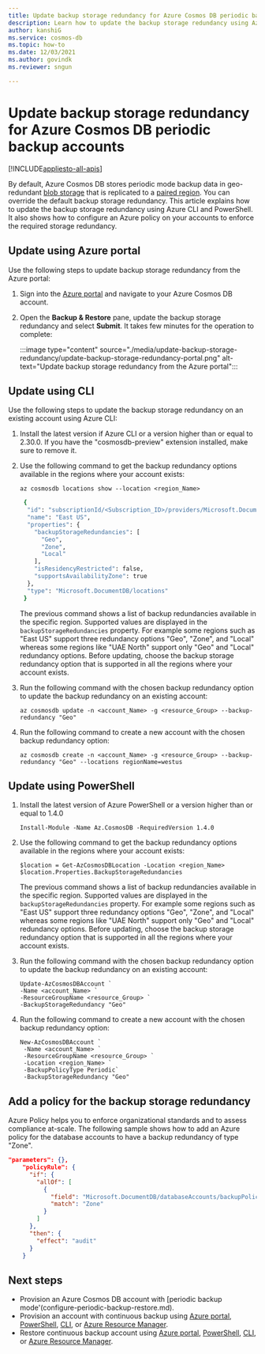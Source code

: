 ```yaml
---
title: Update backup storage redundancy for Azure Cosmos DB periodic backup accounts
description: Learn how to update the backup storage redundancy using Azure CLI, and PowerShell. You can also configure an Azure policy on your accounts to enforce the required storage redundancy.
author: kanshiG
ms.service: cosmos-db
ms.topic: how-to
ms.date: 12/03/2021
ms.author: govindk
ms.reviewer: sngun

---
```


# Update backup storage redundancy for Azure Cosmos DB periodic backup accounts
[!INCLUDE[appliesto-all-apis](includes/appliesto-all-apis.md)]

By default, Azure Cosmos DB stores periodic mode backup data in geo-redundant [blob storage](../storage/common/storage-redundancy.md) that is replicated to a [paired region](../availability-zones/cross-region-replication-azure.md). You can override the default backup storage redundancy. This article explains how to update the backup storage redundancy using Azure CLI and PowerShell. It also shows how to configure an Azure policy on your accounts to enforce the required storage redundancy.

## Update using Azure portal

Use the following steps to update backup storage redundancy from the Azure portal:

1. Sign into the [Azure portal](https://portal.azure.com/) and navigate to your Azure Cosmos DB account.

1. Open the **Backup & Restore** pane, update the backup storage redundancy and select **Submit**. It takes few minutes for the operation to complete:

   :::image type="content" source="./media/update-backup-storage-redundancy/update-backup-storage-redundancy-portal.png" alt-text="Update backup storage redundancy from the Azure portal":::

## Update using CLI

Use the following steps to update the backup storage redundancy on an existing account using Azure CLI:

1. Install the latest version if Azure CLI or a version higher than or equal to 2.30.0. If you have the "cosmosdb-preview" extension installed, make sure to remove it.

1. Use the following command to get the backup redundancy options available in the regions where your account exists:

   ```azurecli-interactive
   az cosmosdb locations show --location <region_Name>
   ```

   ```bash
    {
     "id": "subscriptionId/<Subscription_ID>/providers/Microsoft.DocumentDB/locations/eastus/",
     "name": "East US",
     "properties": {
       "backupStorageRedundancies": [
         "Geo",
         "Zone",
         "Local"
       ],
       "isResidencyRestricted": false,
       "supportsAvailabilityZone": true
     },
     "type": "Microsoft.DocumentDB/locations"
    }
   ```

   The previous command shows a list of backup redundancies available in the specific region. Supported values are displayed in the `backupStorageRedundancies` property. For example some regions such as "East US" support three redundancy options "Geo", "Zone", and "Local" whereas some regions like "UAE North" support only "Geo" and "Local" redundancy options. Before updating, choose the backup storage redundancy option that is supported in all the regions where your account exists.

1. Run the following command with the chosen backup redundancy option to update the backup redundancy on an existing account:

   ```azurecli-interactive
   az cosmosdb update -n <account_Name> -g <resource_Group> --backup-redundancy "Geo"
   ```

1. Run the following command to create a new account with the chosen backup redundancy option:

   ```azurecli-interactive
   az cosmosdb create -n <account_Name> -g <resource_Group> --backup-redundancy "Geo" --locations regionName=westus
   ```

## Update using PowerShell

1. Install the latest version of Azure PowerShell or a version higher than or equal to 1.4.0

   ```powershell-interactive
   Install-Module -Name Az.CosmosDB -RequiredVersion 1.4.0
   ```

1. Use the following command to get the backup redundancy options available in the regions where your account exists:

   ```powershell-interactive
   $location = Get-AzCosmosDBLocation -Location <region_Name>
   $location.Properties.BackupStorageRedundancies
   ```

   The previous command shows a list of backup redundancies available in the specific region. Supported values are displayed in the `backupStorageRedundancies` property. For example some regions such as "East US" support three redundancy options "Geo", "Zone", and "Local" whereas some regions like "UAE North" support only "Geo" and "Local" redundancy options. Before updating, choose the backup storage redundancy option that is supported in all the regions where your account exists.

1. Run the following command with the chosen backup redundancy option to update the backup redundancy on an existing account:

   ```powershell-interactive
   Update-AzCosmosDBAccount `
   -Name <account_Name> `
   -ResourceGroupName <resource_Group> `
   -BackupStorageRedundancy "Geo"
   ```

1. Run the following command to create a new account with the chosen backup redundancy option:

   ```powershell-interactive
   New-AzCosmosDBAccount `
    -Name <account_Name> `
    -ResourceGroupName <resource_Group> `
    -Location <region_Name> `
    -BackupPolicyType Periodic`
    -BackupStorageRedundancy "Geo"

   ```

## Add a policy for the backup storage redundancy

Azure Policy helps you to enforce organizational standards and to assess compliance at-scale. The following sample shows how to add an Azure policy for the database accounts to have a backup redundancy of type "Zone".

```json
"parameters": {},
    "policyRule": {
      "if": {
        "allOf": [
          {
            "field": "Microsoft.DocumentDB/databaseAccounts/backupPolicy.periodicModeProperties.backupStorageRedundancy",
            "match": "Zone"
          }
        ]
      },
      "then": {
        "effect": "audit"
      }
    }
```

## Next steps

* Provision an Azure Cosmos DB account with [periodic backup mode'(configure-periodic-backup-restore.md).
* Provision an account with continuous backup using [Azure portal](provision-account-continuous-backup.md#provision-portal), [PowerShell](provision-account-continuous-backup.md#provision-powershell), [CLI](provision-account-continuous-backup.md#provision-cli), or [Azure Resource Manager](provision-account-continuous-backup.md#provision-arm-template).
* Restore continuous backup account using [Azure portal](restore-account-continuous-backup.md#restore-account-portal), [PowerShell](restore-account-continuous-backup.md#restore-account-powershell), [CLI](restore-account-continuous-backup.md#restore-account-cli), or [Azure Resource Manager](restore-account-continuous-backup.md#restore-arm-template).